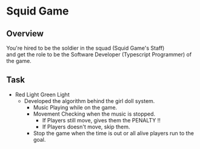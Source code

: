 # Squid Game

## Overview

You're hired to be the soldier in the squad (Squid Game's Staff)  
and get the role to be the Software Developer (Typescript Programmer) of the game.  

## Task

- Red Light Green Light
  - Developed the algorithm behind the girl doll system.
    - Music Playing while on the game.
    - Movement Checking when the music is stopped.
      - If Players still move, gives them the PENALTY !!
      - If Players doesn't move, skip them.
    - Stop the game when the time is out or all alive players run to the goal.
